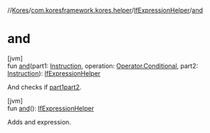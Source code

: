 //[Kores](../../../index.md)/[com.koresframework.kores.helper](../index.md)/[IfExpressionHelper](index.md)/[and](and.md)

# and

[jvm]\
fun [and](and.md)(part1: [Instruction](../../com.koresframework.kores/-instruction/index.md), operation: [Operator.Conditional](../../com.koresframework.kores.operator/-operator/-conditional/index.md), part2: [Instruction](../../com.koresframework.kores/-instruction/index.md)): [IfExpressionHelper](index.md)

And checks if [part1](and.md)[part2](and.md).

[jvm]\
fun [and](and.md)(): [IfExpressionHelper](index.md)

Adds and expression.
